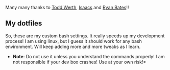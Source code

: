 Many many thanks to [Todd Werth](https://github.com/twerth/dotfiles "todd's dotfiles"), [Isaacs](https://github.com/isaacs/dotfiles "isaacs's dotfiles") and [Ryan Bates](https://github.com/ryanb/dotfiles "ryan's dotfiles")!!
## My dotfiles
So, these are my custom bash settings. It really speeds up my development process! I am using linux, but I guess it should work for any bash environment. Will keep adding more and more tweaks as I learn.

* **Note**: Do not use it unless you understand the commands properly! I am not responsible if your dev box crashes! Use at your own risk!*
